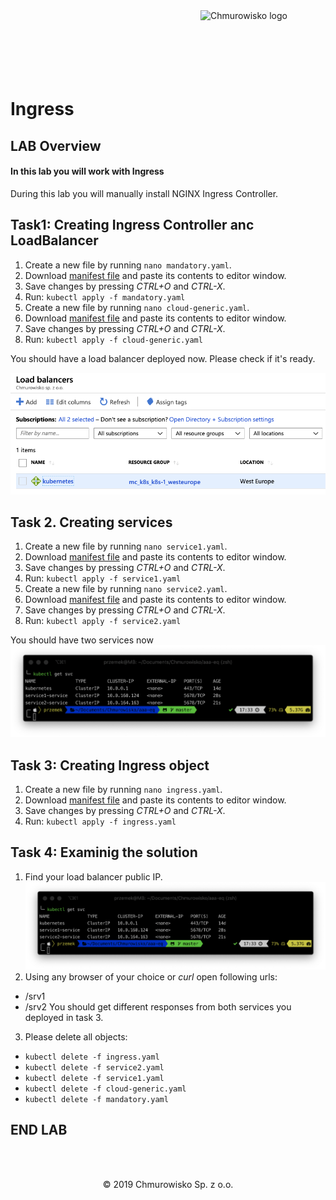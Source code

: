 <img src="../../../img/logo.png" alt="Chmurowisko logo" width="200" align="right">
<br><br>
<br><br>
<br><br>

# Ingress

## LAB Overview

#### In this lab you will work with Ingress

During this lab you will manually install NGINX Ingress Controller.

## Task1: Creating Ingress Controller anc LoadBalancer

1. Create a new file by running ``nano mandatory.yaml``.
2. Download [manifest file](./files/mandatory.yaml) and paste its contents to editor window.
3. Save changes by pressing *CTRL+O* and *CTRL-X*.
4. Run: ``kubectl apply -f mandatory.yaml``
5. Create a new file by running ``nano cloud-generic.yaml``.
2. Download [manifest file](./files/cloud-generic.yaml) and paste its contents to editor window.
3. Save changes by pressing *CTRL+O* and *CTRL-X*.
4. Run: ``kubectl apply -f cloud-generic.yaml``

You should have a load balancer deployed now. Please check if it's ready.

![img](./img/lb.png)

## Task 2. Creating services

1. Create a new file by running ``nano service1.yaml``.
2. Download [manifest file](./files/service1.yaml) and paste its contents to editor window.
3. Save changes by pressing *CTRL+O* and *CTRL-X*.
4. Run: ``kubectl apply -f service1.yaml``
5. Create a new file by running ``nano service2.yaml``.
6. Download [manifest file](./files/service2.yaml) and paste its contents to editor window.
7. Save changes by pressing *CTRL+O* and *CTRL-X*.
8. Run: ``kubectl apply -f service2.yaml``

You should have two services now
![img](./img/services.png)

## Task 3: Creating Ingress object

1. Create a new file by running ``nano ingress.yaml``.
2. Download [manifest file](./files/ingress.yaml) and paste its contents to editor window.
3. Save changes by pressing *CTRL+O* and *CTRL-X*.
4. Run: ``kubectl apply -f ingress.yaml``

## Task 4: Examinig the solution

1. Find your load balancer public IP.
![img](./img/services.png)
2. Using any browser of your choice or *curl* open following urls:
* <YOUR-LOAD-BALANCER-IP>/srv1
* <YOUR-LOAD-BALANCER-IP>/srv2
You should get different responses from both services you deployed in task 3.

3. Please delete all objects:
* ``kubectl delete -f ingress.yaml``
* ``kubectl delete -f service2.yaml``
* ``kubectl delete -f service1.yaml``
* ``kubectl delete -f cloud-generic.yaml``
* ``kubectl delete -f mandatory.yaml``


## END LAB

<br><br>

<center><p>&copy; 2019 Chmurowisko Sp. z o.o.<p></center>
